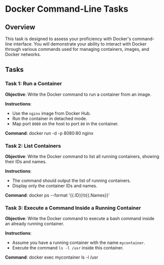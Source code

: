 # Docker Command-Line Tasks

## Overview

This task is designed to assess your proficiency with Docker's command-line interface. You will demonstrate your ability to interact with Docker through various commands used for managing containers, images, and Docker networks.

## Tasks

### Task 1: Run a Container

**Objective**: Write the Docker command to run a container from an image.

**Instructions**:

- Use the `nginx` image from Docker Hub.
- Run the container in detached mode.
- Map port `8080` on the host to port `80` in the container.

**Command**:
docker run -d -p 8080:80 nginx

### Task 2: List Containers

**Objective**: Write the Docker command to list all running containers, showing their IDs and names.

**Instructions**:

- The command should output the list of running containers.
- Display only the container IDs and names.

**Command**:
docker ps --format '{{.ID}}\t{{.Names}}'

### Task 3: Execute a Command Inside a Running Container

**Objective**: Write the Docker command to execute a bash command inside an already running container.

**Instructions**:

- Assume you have a running container with the name `mycontainer`.
- Execute the command `ls -l /usr` inside this container.

**Command**:
docker exec mycontainer ls -l /usr
